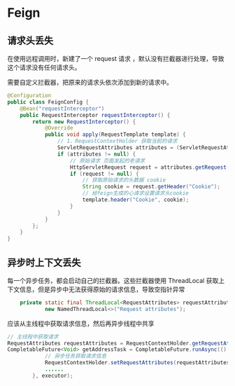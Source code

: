 # Feign



## 请求头丢失

在使用远程调用时，新建了一个 request 请求 ，默认没有拦截器进行处理，导致这个请求没有任何请求头。

需要自定义拦截器，把原来的请求头依次添加到新的请求中。

```java
@Configuration
public class FeignConfig {
    @Bean("requestInterceptor")
    public RequestInterceptor requestInterceptor() {
        return new RequestInterceptor() {
            @Override
            public void apply(RequestTemplate template) {
                // 1、RequestContextHolder 获取当前的请求
                ServletRequestAttributes attributes = (ServletRequestAttributes) RequestContextHolder.getRequestAttributes();
                if (attributes != null) {
                    // 原始请求 页面发起的老请求
                    HttpServletRequest request = attributes.getRequest();
                    if (request != null) {
                        // 获取原始请求的头数据 cookie
                        String cookie = request.getHeader("Cookie");
                        // 给feign生成的心请求设置请求头cookie
                        template.header("Cookie", cookie);
                    }
                }
            }
        };
    }
}
```



## 异步时上下文丢失

每一个异步任务，都会启动自己的拦截器。这些拦截器使用 ThreadLocal 获取上下文信息，但是异步中无法获得原始的请求信息，导致空指针异常

```java
	private static final ThreadLocal<RequestAttributes> requestAttributesHolder =
			new NamedThreadLocal<>("Request attributes");
```



应该从主线程中获取请求信息，然后再异步线程中共享

```java
// 主线程中获取请求
RequestAttributes requestAttributes = RequestContextHolder.getRequestAttributes();
CompletableFuture<Void> getAddressTask = CompletableFuture.runAsync(() -> {
    		// 异步任务获取请求信息
            RequestContextHolder.setRequestAttributes(requestAttributes); 
			......
        }, executor);
```


